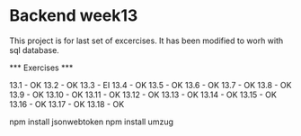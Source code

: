 # Backend week13

This project is for last set of excercises. It has been modified to worh with sql database. 

*** Exercises ***

13.1    - OK
13.2    - OK
13.3    - EI
13.4    - OK
13.5    - OK
13.6    - OK
13.7    - OK
13.8    - OK
13.9    - OK
13.10   - OK
13.11   - OK
13.12   - OK
13.13   - OK
13.14   - OK
13.15   - OK
13.16   - OK
13.17   - OK
13.18   - OK

npm install jsonwebtoken
npm install umzug